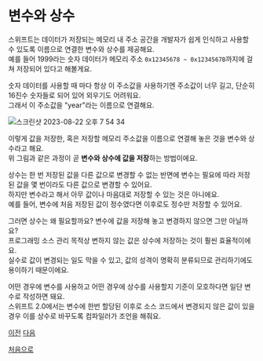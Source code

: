 # 변수와 상수

스위프트는 데이터가 저장되는 메모리 내 주소 공간을 개발자가 쉽게 인식하고 사용할 수 있도록 이름으로 연결한 변수와 상수를 제공해요.
<br>
예를 들어 1999라는 숫자 데이터가 메모리 주소 `0x12345678 ~ 0x1234567B`까지에 걸쳐 저장되어 있다고 해볼게요.

숫자 데이터를 사용할 때 마다 항상 이 주소값을 사용하기엔 주소값이 너무 길고, 단순히 16진수 숫자들로 되어 있어 외우기도 어려워요.
<br>
그래서 이 주소값을 "year"라는 이름으로 연결해요.

![스크린샷 2023-08-22 오후 7 54 34](https://github.com/MojitoBar/iOS-DeepDive/assets/16567811/4eadf701-48bb-4be3-ad8f-3cea1fea77b7)

이렇게 값을 저장한, 혹은 저장할 메모리 주소값을 이름으로 연결해 놓은 것을 변수와 상수라고 해요.
<br>
위 그림과 같은 과정이 곧 **변수와 상수에 값을 저장**하는 방법이에요.

상수는 한 번 저장된 값을 다른 값으로 변경할 수 없는 반면에 변수는 필요에 따라 저장된 값을 몇 번이라도 다른 값으로 변경할 수 있어요.
<br>
하지만 변수라고 해서 아무 값이나 마음대로 저장할 수 있는 것은 아니에요.
<br>
예를 들어, 변수에 처음 저장된 값이 정수였다면 이후로도 정수만 저장할 수 있어요.

그러면 상수는 왜 필요할까요? 변수에 값을 저장해 놓고 변경하지 않으면 그만 아닐까요?
<br>
프로그래밍 소스 관리 목적상 변하지 않는 값은 상수에 저장하는 것이 훨씬 효율적이에요.
<br>
실수로 값이 변경되는 일도 막을 수 있고, 값의 성격이 명확히 분류되므로 관리하기에도 용이하기 때문이에요.

어떤 경우에 변수를 사용하고 어떤 경우에 상수를 사용할지 기준이 모호하다면 일단 변수로 작성하면 돼요.
<br>
스위프트 2.0에서는 변수에 한번 할당된 이후로 소스 코드에서 변경되지 않은 값이 있을 경우 이를 상수로 바꾸도록 컴파일러가 조언을 해줘요.

[이전](https://github.com/MojitoBar/iOS-DeepDive/blob/main/%EA%BC%BC%EA%BC%BC%ED%95%9C_%EC%9E%AC%EC%9D%80%EC%94%A8%EC%9D%98_Swift_%EB%AC%B8%EB%B2%95%ED%8E%B8/3.1.md)
[다음](https://github.com/MojitoBar/iOS-DeepDive/blob/main/%EA%BC%BC%EA%BC%BC%ED%95%9C_%EC%9E%AC%EC%9D%80%EC%94%A8%EC%9D%98_Swift_%EB%AC%B8%EB%B2%95%ED%8E%B8/3.2.1.md)

[처음으로](https://github.com/MojitoBar/iOS-DeepDive/blob/main/%EA%BC%BC%EA%BC%BC%ED%95%9C_%EC%9E%AC%EC%9D%80%EC%94%A8%EC%9D%98_Swift_%EB%AC%B8%EB%B2%95%ED%8E%B8/README.md)
